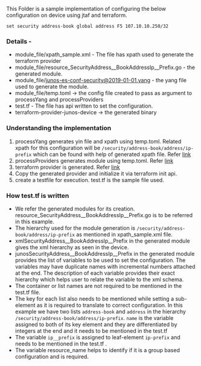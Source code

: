 This Folder is a sample implementation of configuring the below configuration on device using jtaf and terraform. 

```
set security address-book global address F5 107.10.10.250/32
```

### Details - 
* module_file/xpath_sample.xml - The file has xpath used to generate the terraform provider
* module_file/resource_SecurityAddress__BookAddressIp__Prefix.go - the generated module.
* module_file/junos-es-conf-security@2019-01-01.yang - the yang file used to generate the module.
* module_file/temp.toml -> the config file created to pass as argument to processYang and processProviders 
* test.tf - The file has api written to set the configuration. 
* terraform-provider-junos-device -> the generated binary 

### Understanding the implementation
1) processYang generates yin file and xpath using temp.toml. 
Related xpath for this configuration will be ``/security/address-book/address/ip-prefix`` which can be found with help of generated xpath file.
Refer [link](https://github.com/Juniper/junos-terraform/blob/master/README.md)
2) processProviders generates module using temp.toml. Refer [link](https://github.com/Juniper/junos-terraform/blob/master/README.md)
3) terraform provider is generated. Refer [link](https://github.com/Juniper/junos-terraform/blob/master/README.md)
4) Copy the generated provider and initialize it via terraform init api. 
5) create a testfile for execution. test.tf is the sample file used.


### How test.tf is written 
* We refer the generated modules for its creation. resource_SecurityAddress__BookAddressIp__Prefix.go is to be referred in this example. 
* The hierarchy used for the module generation is ``/security/address-book/address/ip-prefix`` as mentioned in xpath_sample.xml file. 
* xmlSecurityAddress__BookAddressIp__Prefix in the generated module gives the xml hierarchy as seen in the device. 
* junosSecurityAddress__BookAddressIp__Prefix in the generated module provides the list of variables to be used to set the configuration. 
The variables may have duplicate names with incremental numbers attached at the end. 
The description of each variable provides their exact hierarchy which helps user to relate the variable to the xml schema.   
* The container or list names are not required to be mentioned in the test.tf file. 
* The key for each list also needs to be mentioned while setting a sub-element as it is required to translate to correct configuration.
In this example we have two lists ``address-book`` and ``address`` in the hierarchy ``/security/address-book/address/ip-prefix``. 
``name`` is the variable assigned to both of its key element and they are differentiated by integers at the end and it needs to be mentioned in the test.tf
* The variable ``ip__prefix`` is assigned to leaf-element ``ip-prefix`` and needs to be mentioned in the test.tf .
* The variable resource_name helps to identify if it is a group based configuration and is required. 


